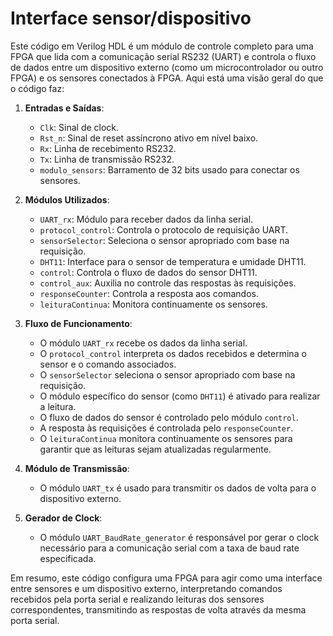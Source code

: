 # Interface sensor/dispositivo

Este código em Verilog HDL é um módulo de controle completo para uma FPGA que lida com a comunicação serial RS232 (UART) e controla o fluxo de dados entre um dispositivo externo (como um microcontrolador ou outro FPGA) e os sensores conectados à FPGA. Aqui está uma visão geral do que o código faz:

1. **Entradas e Saídas**:
   - `Clk`: Sinal de clock.
   - `Rst_n`: Sinal de reset assíncrono ativo em nível baixo.
   - `Rx`: Linha de recebimento RS232.
   - `Tx`: Linha de transmissão RS232.
   - `modulo_sensors`: Barramento de 32 bits usado para conectar os sensores.

2. **Módulos Utilizados**:
   - `UART_rx`: Módulo para receber dados da linha serial.
   - `protocol_control`: Controla o protocolo de requisição UART.
   - `sensorSelector`: Seleciona o sensor apropriado com base na requisição.
   - `DHT11`: Interface para o sensor de temperatura e umidade DHT11.
   - `control`: Controla o fluxo de dados do sensor DHT11.
   - `control_aux`: Auxilia no controle das respostas às requisições.
   - `responseCounter`: Controla a resposta aos comandos.
   - `leituraContinua`: Monitora continuamente os sensores.

3. **Fluxo de Funcionamento**:
   - O módulo `UART_rx` recebe os dados da linha serial.
   - O `protocol_control` interpreta os dados recebidos e determina o sensor e o comando associados.
   - O `sensorSelector` seleciona o sensor apropriado com base na requisição.
   - O módulo específico do sensor (como `DHT11`) é ativado para realizar a leitura.
   - O fluxo de dados do sensor é controlado pelo módulo `control`.
   - A resposta às requisições é controlada pelo `responseCounter`.
   - O `leituraContinua` monitora continuamente os sensores para garantir que as leituras sejam atualizadas regularmente.

4. **Módulo de Transmissão**:
   - O módulo `UART_tx` é usado para transmitir os dados de volta para o dispositivo externo.

5. **Gerador de Clock**:
   - O módulo `UART_BaudRate_generator` é responsável por gerar o clock necessário para a comunicação serial com a taxa de baud rate especificada.

Em resumo, este código configura uma FPGA para agir como uma interface entre sensores e um dispositivo externo, interpretando comandos recebidos pela porta serial e realizando leituras dos sensores correspondentes, transmitindo as respostas de volta através da mesma porta serial.
